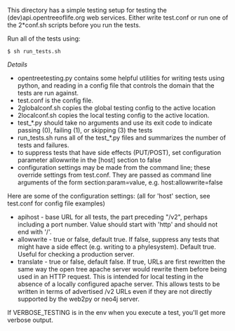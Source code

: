 This directory has a simple testing setup for testing the (dev)api.opentreeoflife.org 
web services. Either write test.conf or run one of the 2*conf.sh scripts
before you run the tests.

Run all of the tests using:

    $ sh run_tests.sh

*Details*

  * opentreetesting.py contains some helpful utilities for writing tests
        using python, and reading in a config file that controls the domain
        that the tests are run against.
  * test.conf is the config file.
  * 2globalconf.sh copies the global testing config to the active location
  * 2localconf.sh copies the local testing config to the active location.
  * test_*.py should take no arguments and use its exit code to indicate
        passing (0), failing (1), or skipping (3) the tests
  * run_tests.sh runs all of the test_*.py files and summarizes the number
        of tests and failures.
  * to suppress tests that have side effects (PUT/POST), set configuration
    parameter allowwrite in the \[host\] section to false
  * configuration settings may be made from the command line; these
    override settings from test.conf.  They are passed as command line
    arguments of the form section:param=value, e.g. host:allowwrite=false

Here are some of the configuration settings: (all for 'host' section,
see test.conf for config file examples)

  * apihost - base URL for all tests, the part preceding "/v2",
    perhaps including a port number.  Value should start with 'http'
    and should not end with '/'.
  * allowwrite - true or false, default true.  If false, suppress any
    tests that might have a side effect (e.g. writing to a
    phylesystem).  Default true.  Useful for checking a production server.
  * translate - true or false, default false.  If true, URLs are first
    rewritten the same way the open tree apache server would rewrite
    them before being used in an HTTP request.  This is intended for
    local testing in the absence of a locally configured apache
    server.  This allows tests to be written in terms of advertised /v2
    URLs even if they are not directly supported by the web2py or neo4j server.

If VERBOSE_TESTING is in the env when you execute a test, you'll get more
verbose output.

